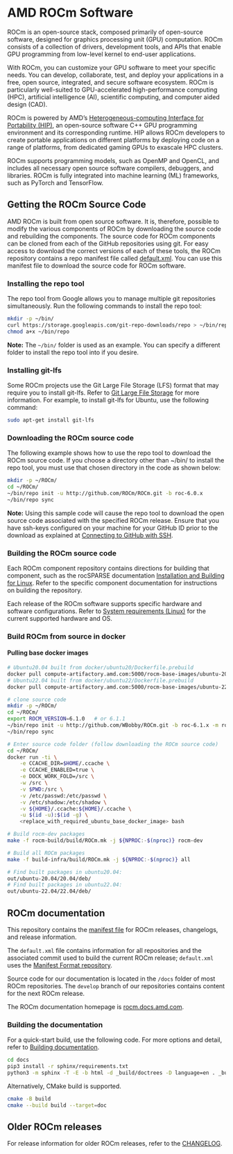 # AMD ROCm Software

ROCm is an open-source stack, composed primarily of open-source software, designed for graphics
processing unit (GPU) computation. ROCm consists of a collection of drivers, development tools, and
APIs that enable GPU programming from low-level kernel to end-user applications.

With ROCm, you can customize your GPU software to meet your specific needs. You can develop,
collaborate, test, and deploy your applications in a free, open source, integrated, and secure software
ecosystem. ROCm is particularly well-suited to GPU-accelerated high-performance computing (HPC),
artificial intelligence (AI), scientific computing, and computer aided design (CAD).

ROCm is powered by AMD’s
[Heterogeneous-computing Interface for Portability (HIP)](https://github.com/ROCm/HIP),
an open-source software C++ GPU programming environment and its corresponding runtime. HIP
allows ROCm developers to create portable applications on different platforms by deploying code on a
range of platforms, from dedicated gaming GPUs to exascale HPC clusters.

ROCm supports programming models, such as OpenMP and OpenCL, and includes all necessary open
source software compilers, debuggers, and libraries. ROCm is fully integrated into machine learning
(ML) frameworks, such as PyTorch and TensorFlow.

## Getting the ROCm Source Code

AMD ROCm is built from open source software. It is, therefore, possible to modify the various components of ROCm by downloading the source code and rebuilding the components. The source code for ROCm components can be cloned from each of the GitHub repositories using git.  For easy access to download the correct versions of each of these tools, the ROCm repository contains a repo manifest file called [default.xml](./default.xml). You can use this manifest file to download the source code for ROCm software.

### Installing the repo tool

The repo tool from Google allows you to manage multiple git repositories simultaneously. Run the following commands to install the repo tool:

```bash
mkdir -p ~/bin/
curl https://storage.googleapis.com/git-repo-downloads/repo > ~/bin/repo
chmod a+x ~/bin/repo
```

**Note:** The ```~/bin/``` folder is used as an example. You can specify a different folder to install the repo tool into if you desire.

### Installing git-lfs

Some ROCm projects use the Git Large File Storage (LFS) format that may require you to install git-lfs. Refer to [Git Large File Storage](https://github.com/git-lfs/git-lfs/blob/main/INSTALLING.md) for more information. For example, to install git-lfs for Ubuntu, use the following command:

```bash
sudo apt-get install git-lfs
```

### Downloading the ROCm source code

The following example shows how to use the repo tool to download the ROCm source code. If you choose a directory other than ~/bin/ to install the repo tool, you must use that chosen directory in the code as shown below:

```bash
mkdir -p ~/ROCm/
cd ~/ROCm/
~/bin/repo init -u http://github.com/ROCm/ROCm.git -b roc-6.0.x
~/bin/repo sync
```

**Note:** Using this sample code will cause the repo tool to download the open source code associated with the specified ROCm release. Ensure that you have ssh-keys configured on your machine for your GitHub ID prior to the download as explained at [Connecting to GitHub with SSH](https://docs.github.com/en/authentication/connecting-to-github-with-ssh).

### Building the ROCm source code

Each ROCm component repository contains directions for building that component, such as the rocSPARSE documentation [Installation and Building for Linux](https://rocm.docs.amd.com/projects/rocSPARSE/en/latest/install/Linux_Install_Guide.html). Refer to the specific component documentation for instructions on building the repository.

Each release of the ROCm software supports specific hardware and software configurations. Refer to [System requirements (Linux)](https://rocm.docs.amd.com/projects/install-on-linux/en/latest/reference/system-requirements.html) for the current supported hardware and OS.

### Build ROCm from source in docker

#### Pulling base docker images

```bash
# Ubuntu20.04 built from docker/ubuntu20/Dockerfile.prebuild
docker pull compute-artifactory.amd.com:5000/rocm-base-images/ubuntu-20.04-bld:2024050301
# Ubuntu22.04 built from docker/ubuntu22/Dockerfile.prebuild
docker pull compute-artifactory.amd.com:5000/rocm-base-images/ubuntu-22.04-bld:2024050301

# clone source code
mkdir -p ~/ROCm/
cd ~/ROCm/
export ROCM_VERSION=6.1.0   # or 6.1.1
~/bin/repo init -u http://github.com/WBobby/ROCm.git -b roc-6.1.x -m rocm-build/rocm-${ROCM_VERSION}.xml
~/bin/repo sync

# Enter source code folder (follow downloading the ROCm source code)
cd ~/ROCm/
docker run -ti \
    -e CCACHE_DIR=$HOME/.ccache \
    -e CCACHE_ENABLED=true \
    -e DOCK_WORK_FOLD=/src \
    -w /src \
    -v $PWD:/src \
    -v /etc/passwd:/etc/passwd \
    -v /etc/shadow:/etc/shadow \
    -v ${HOME}/.ccache:${HOME}/.ccache \
    -u $(id -u):$(id -g) \
    <replace_with_required_ubuntu_base_docker_image> bash

# Build rocm-dev packages
make -f rocm-build/build/ROCm.mk -j ${NPROC:-$(nproc)} rocm-dev

# Build all ROCm packages
make -f build-infra/build/ROCm.mk -j ${NPROC:-$(nproc)} all

# Find built packages in ubuntu20.04:
out/ubuntu-20.04/20.04/deb/
# Find built packages in ubuntu22.04:
out/ubuntu-22.04/22.04/deb/
```

## ROCm documentation

This repository contains the [manifest file](https://gerrit.googlesource.com/git-repo/+/HEAD/docs/manifest-format.md)
for ROCm releases, changelogs, and release information.

The `default.xml` file contains information for all repositories and the associated commit used to build
the current ROCm release; `default.xml` uses the [Manifest Format repository](https://gerrit.googlesource.com/git-repo/).

Source code for our documentation is located in the `/docs` folder of most ROCm repositories. The
`develop` branch of our repositories contains content for the next ROCm release.

The ROCm documentation homepage is [rocm.docs.amd.com](https://rocm.docs.amd.com).

### Building the documentation

For a quick-start build, use the following code. For more options and detail, refer to
[Building documentation](./docs/contribute/building.md).

```bash
cd docs
pip3 install -r sphinx/requirements.txt
python3 -m sphinx -T -E -b html -d _build/doctrees -D language=en . _build/html
```

Alternatively, CMake build is supported.

```bash
cmake -B build
cmake --build build --target=doc
```

## Older ROCm releases

For release information for older ROCm releases, refer to the
[CHANGELOG](./CHANGELOG.md).

